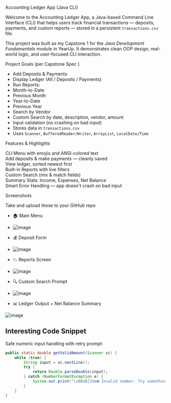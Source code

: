 Accounting Ledger App (Java CLI)

Welcome to the Accounting Ledger App, a  Java-based Command Line Interface (CLI)  that helps users track financial transactions — deposits, payments, and custom reports — stored in a persistent `transactions.csv` file.

This project was built as my Capstone 1 for the *Java Development Fundamentals* module in YearUp. It demonstrates clean OOP design, real-world logic, and user-focused CLI interaction.



Project Goals (per Capstone Spec )

-  Add Deposits & Payments  
-  Display Ledger (All / Deposits / Payments)  
-  Run Reports:  
  - Month-to-Date  
  - Previous Month  
  - Year-to-Date  
  - Previous Year  
  - Search by Vendor  
  - Custom Search by date, description, vendor, amount  
- Input validation (no crashing on bad input)  
- Stores data in `transactions.csv`  
- Uses `Scanner`, `BufferedReader/Writer`, `ArrayList`, `LocalDate/Time`



Features & Highlights

CLI Menu with emojis and ANSI-colored text  
Add deposits &  make payments — cleanly saved  
View ledger, sorted newest first  
Built-in Reports with live filters  
Custom Search (mix & match fields)  
Summary Stats: Income, Expenses, Net Balance  
Smart Error Handling — app doesn't crash on bad input


Screenshots 

Take and upload these to your GitHub repo

- 🏠 Main Menu
- ![image](https://github.com/user-attachments/assets/50e1ada7-0810-4e06-810e-6af444351d98)

- 💰 Deposit Form
- ![image](https://github.com/user-attachments/assets/b6cb1675-db66-4f93-8b64-e85e08bb061e)

- 📉 Reports Screen
- ![image](https://github.com/user-attachments/assets/5c8b7473-72d6-4cee-8cae-05c46315067f)
 
- 🔍 Custom Search Prompt
- ![image](https://github.com/user-attachments/assets/70784b23-fa33-4af0-bf46-4bbc44ef90d4)

- 📊 Ledger Output + Net Balance Summary

![image](https://github.com/user-attachments/assets/1c0d073b-40ae-4162-bce4-b2170690de7d)


##  Interesting Code Snippet

Safe numeric input handling with retry prompt:

```java
public static double getValidAmount(Scanner sc) {
    while (true) {
        String input = sc.nextLine();
        try {
            return Double.parseDouble(input);
        } catch (NumberFormatException e) {
            System.out.print("\u001B[31m❌ Invalid number. Try something like 125.50 💡\u001B[0m\n💵 Enter amount again: ");
        }
    }
}
